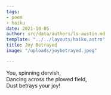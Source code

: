 ```yaml
---
tags:
- poem
- haiku
date: 2021-10-05
author: src/data/authors/ls-austin.md
template: "../../layouts/haiku.astro"
title: Joy Betrayed
image: "/uploads/joybetrayed.jpeg"

---
```

You, spinning dervish,  
Dancing across the plowed field,  
Dust betrays your joy!